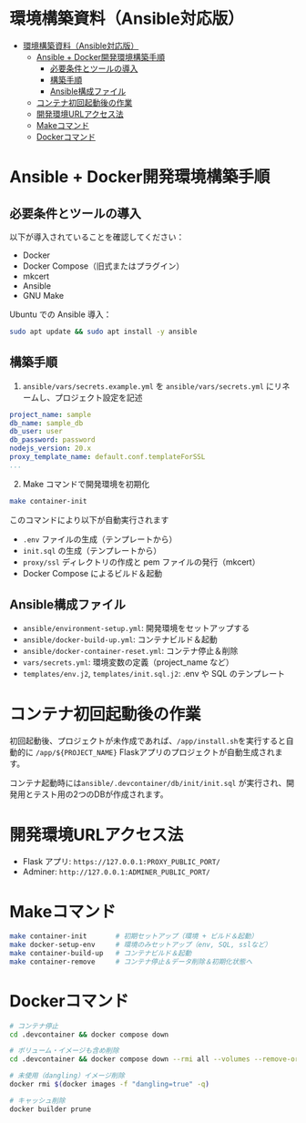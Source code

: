 # 環境構築資料（Ansible対応版）

- [環境構築資料（Ansible対応版）](#環境構築資料ansible対応版)
  - [Ansible + Docker開発環境構築手順](#ansible--docker開発環境構築手順)
    - [必要条件とツールの導入](#必要条件とツールの導入)
    - [構築手順](#構築手順)
    - [Ansible構成ファイル](#ansible構成ファイル)
  - [コンテナ初回起動後の作業](#コンテナ初回起動後の作業)
  - [開発環境URLアクセス法](#開発環境urlアクセス法)
  - [Makeコマンド](#makeコマンド)
  - [Dockerコマンド](#dockerコマンド)

# Ansible + Docker開発環境構築手順

## 必要条件とツールの導入

以下が導入されていることを確認してください：

- Docker
- Docker Compose（旧式またはプラグイン）
- mkcert
- Ansible
- GNU Make

Ubuntu での Ansible 導入：

```sh
sudo apt update && sudo apt install -y ansible
```

## 構築手順

1. `ansible/vars/secrets.example.yml` を `ansible/vars/secrets.yml` にリネームし、プロジェクト設定を記述

```yml
project_name: sample
db_name: sample_db
db_user: user
db_password: password
nodejs_version: 20.x
proxy_template_name: default.conf.templateForSSL
...
```

2. Make コマンドで開発環境を初期化

```sh
make container-init
```

このコマンドにより以下が自動実行されます

- `.env` ファイルの生成（テンプレートから）
- `init.sql` の生成（テンプレートから）
- `proxy/ssl` ディレクトリの作成と pem ファイルの発行（mkcert）
- Docker Compose によるビルド＆起動

## Ansible構成ファイル

- `ansible/environment-setup.yml`: 開発環境をセットアップする
- `ansible/docker-build-up.yml`: コンテナビルド＆起動
- `ansible/docker-container-reset.yml`: コンテナ停止＆削除
- `vars/secrets.yml`: 環境変数の定義（project\_name など）
- `templates/env.j2`, `templates/init.sql.j2`: .env や SQL のテンプレート

# コンテナ初回起動後の作業

初回起動後、プロジェクトが未作成であれば、`/app/install.sh`を実行すると自動的に `/app/${PROJECT_NAME}` Flaskアプリのプロジェクトが自動生成されます。

コンテナ起動時には`ansible/.devcontainer/db/init/init.sql` が実行され、開発用とテスト用の2つのDBが作成されます。

# 開発環境URLアクセス法

- Flask アプリ: `https://127.0.0.1:PROXY_PUBLIC_PORT/`
- Adminer: `http://127.0.0.1:ADMINER_PUBLIC_PORT/`


# Makeコマンド

```sh
make container-init       # 初期セットアップ（環境 + ビルド＆起動）
make docker-setup-env     # 環境のみセットアップ（env, SQL, sslなど）
make container-build-up   # コンテナビルド＆起動
make container-remove     # コンテナ停止＆データ削除＆初期化状態へ
```

# Dockerコマンド

```sh
# コンテナ停止
cd .devcontainer && docker compose down

# ボリューム・イメージも含め削除
cd .devcontainer && docker compose down --rmi all --volumes --remove-orphans

# 未使用（dangling）イメージ削除
docker rmi $(docker images -f "dangling=true" -q)

# キャッシュ削除
docker builder prune
```
